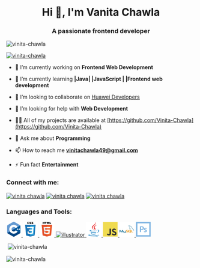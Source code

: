 <h1 align="center">Hi 👋, I'm Vanita Chawla</h1>
<h3 align="center">A passionate frontend developer</h3>

<p align="left"> <img src="https://komarev.com/ghpvc/?username=vinita-chawla&label=Profile%20views&color=0e75b6&style=flat" alt="vinita-chawla" /> </p>

<p align="left"> <a href="https://github.com/ryo-ma/github-profile-trophy"><img src="https://github-profile-trophy.vercel.app/?username=vinita-chawla" alt="vinita-chawla" /></a> </p>

- 🔭 I’m currently working on **Frontend Web Development**

- 🌱 I’m currently learning **|Java| |JavaScript | |Frontend web development**

- 👯 I’m looking to collaborate on [Huawei Developers](https://developer.huawei.com/consumer/en/)

- 🤝 I’m looking for help with **Web Development**

- 👨‍💻 All of my projects are available at [https://github.com/Vinita-Chawla](https://github.com/Vinita-Chawla)

- 💬 Ask me about **Programming**

- 📫 How to reach me **vinitachawla49@gmail.com**

- ⚡ Fun fact **Entertainment**

<h3 align="left">Connect with me:</h3>
<p align="left">
<a href="https://linkedin.com/in/vinita chawla" target="blank"><img align="center" src="https://raw.githubusercontent.com/rahuldkjain/github-profile-readme-generator/master/src/images/icons/Social/linked-in-alt.svg" alt="vinita chawla" height="30" width="40" /></a>
<a href="https://fb.com/vinita chawla" target="blank"><img align="center" src="https://raw.githubusercontent.com/rahuldkjain/github-profile-readme-generator/master/src/images/icons/Social/facebook.svg" alt="vinita chawla" height="30" width="40" /></a>
<a href="https://instagram.com/vinita chawla" target="blank"><img align="center" src="https://raw.githubusercontent.com/rahuldkjain/github-profile-readme-generator/master/src/images/icons/Social/instagram.svg" alt="vinita chawla" height="30" width="40" /></a>
</p>

<h3 align="left">Languages and Tools:</h3>
<p align="left"> <a href="https://www.w3schools.com/cpp/" target="_blank" rel="noreferrer"> <img src="https://raw.githubusercontent.com/devicons/devicon/master/icons/cplusplus/cplusplus-original.svg" alt="cplusplus" width="40" height="40"/> </a> <a href="https://www.w3schools.com/css/" target="_blank" rel="noreferrer"> <img src="https://raw.githubusercontent.com/devicons/devicon/master/icons/css3/css3-original-wordmark.svg" alt="css3" width="40" height="40"/> </a> <a href="https://www.w3.org/html/" target="_blank" rel="noreferrer"> <img src="https://raw.githubusercontent.com/devicons/devicon/master/icons/html5/html5-original-wordmark.svg" alt="html5" width="40" height="40"/> </a> <a href="https://www.adobe.com/in/products/illustrator.html" target="_blank" rel="noreferrer"> <img src="https://www.vectorlogo.zone/logos/adobe_illustrator/adobe_illustrator-icon.svg" alt="illustrator" width="40" height="40"/> </a> <a href="https://www.java.com" target="_blank" rel="noreferrer"> <img src="https://raw.githubusercontent.com/devicons/devicon/master/icons/java/java-original.svg" alt="java" width="40" height="40"/> </a> <a href="https://developer.mozilla.org/en-US/docs/Web/JavaScript" target="_blank" rel="noreferrer"> <img src="https://raw.githubusercontent.com/devicons/devicon/master/icons/javascript/javascript-original.svg" alt="javascript" width="40" height="40"/> </a> <a href="https://www.mysql.com/" target="_blank" rel="noreferrer"> <img src="https://raw.githubusercontent.com/devicons/devicon/master/icons/mysql/mysql-original-wordmark.svg" alt="mysql" width="40" height="40"/> </a> <a href="https://www.photoshop.com/en" target="_blank" rel="noreferrer"> <img src="https://raw.githubusercontent.com/devicons/devicon/master/icons/photoshop/photoshop-line.svg" alt="photoshop" width="40" height="40"/> </a> </p>

<!-- <p><img align="left" src="https://github-readme-stats.vercel.app/api/top-langs?username=vinita-chawla&show_icons=true&locale=en&layout=compact" alt="vinita-chawla" /></p> -->

<p>&nbsp;<img align="center" src="https://github-readme-stats.vercel.app/api?username=vinita-chawla&show_icons=true&locale=en" alt="vinita-chawla" /></p>

<p><img align="center" src="https://github-readme-streak-stats.herokuapp.com/?user=vinita-chawla&" alt="vinita-chawla" /></p>

